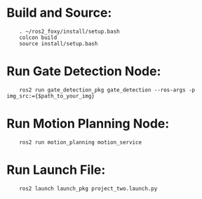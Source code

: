 # Build and Source:

~~~
	. ~/ros2_foxy/install/setup.bash
	colcon build
	source install/setup.bash
~~~

# Run Gate Detection Node:

~~~
	ros2 run gate_detection_pkg gate_detection --ros-args -p  img_src:={$path_to_your_img}
~~~

# Run Motion Planning Node:

~~~
	ros2 run motion_planning motion_service
~~~

# Run Launch File:

~~~
	ros2 launch launch_pkg project_two.launch.py
~~~
